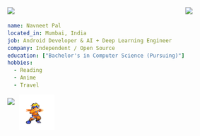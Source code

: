 <img src="https://github.com/user-attachments/assets/61b905e9-e523-4e63-a323-eb28f68c38ca" width="20%" align="right" />
<img src="https://readme-typing-svg.demolab.com?font=Inconsolata&weight=500&size=50&duration=4000&pause=300&color=00BFFF&background=000000&center=true&vCenter=true&multiline=true&repeat=false&random=false&width=1300&height=140&lines=Hello+hello;I'm+Navneet%2C+an+Android+dev+with+LLM+dreams+%E2%9C%A9" width="70%" />



```yaml
name: Navneet Pal
located_in: Mumbai, India
job: Android Developer & AI + Deep Learning Engineer
company: Independent / Open Source
education: ["Bachelor's in Computer Science (Pursuing)"]
hobbies:
  - Reading
  - Anime
  - Travel
```
<div style="display: flex; gap: 10px; align-items: center;">
  <img src="https://media.tenor.com/pf19SFYHd1IAAAAj/naruto-uzumaki.gif" height="65" />
  <img src="https://raw.githubusercontent.com/palnavneet/palnavneet/master/assets/naruto.gif" height="80" />
</div>




